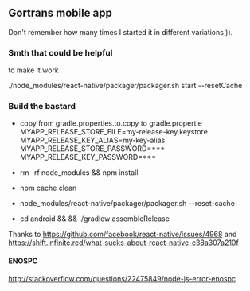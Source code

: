 ## Gortrans mobile app

Don't remember how many times I started it in different variations )).


### Smth that could be helpful

to make it work

./node_modules/react-native/packager/packager.sh start --resetCache

### Build the bastard

- copy from gradle.properties.to.copy to gradle.propertie
MYAPP_RELEASE_STORE_FILE=my-release-key.keystore
MYAPP_RELEASE_KEY_ALIAS=my-key-alias
MYAPP_RELEASE_STORE_PASSWORD=***
MYAPP_RELEASE_KEY_PASSWORD=***


- rm -rf node_modules && npm install

- npm cache clean

- node_modules/react-native/packager/packager.sh --reset-cache

- cd android && && ./gradlew assembleRelease

Thanks to https://github.com/facebook/react-native/issues/4968 and https://shift.infinite.red/what-sucks-about-react-native-c38a307a210f

#### ENOSPC
http://stackoverflow.com/questions/22475849/node-js-error-enospc